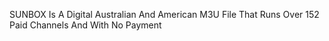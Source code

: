 SUNBOX Is A Digital Australian And American
M3U File That Runs Over 152 Paid Channels And With No
Payment 

